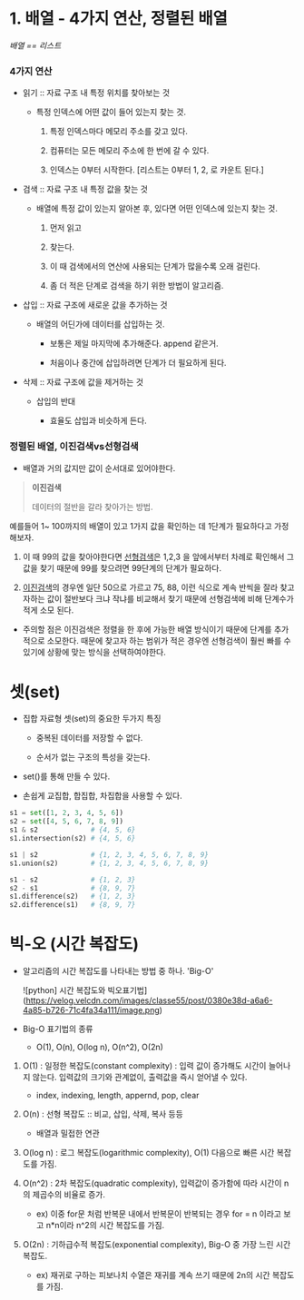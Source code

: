 # 1. 배열 - 4가지 연산, 정렬된 배열

*배열 == 리스트*

### 4가지 연산

- 읽기 :: 자료 구조 내 특정 위치를 찾아보는 것
  
  - 특정 인덱스에 어떤 값이 들어 있는지 찾는 것.
    
    1. 특정 인덱스마다 메모리 주소를 갖고 있다.
    
    2. 컴퓨터는 모든 메모리 주소에 한 번에 갈 수 있다.
    
    3. 인덱스는 0부터 시작한다. [리스트는 0부터 1, 2, 로 카운트 된다.]

- 검색 :: 자료 구조 내 특정 값을 찾는 것
  
  - 배열에 특정 값이 있는지 알아본 후, 있다면 어떤 인덱스에 있는지 찾는 것.
    
    1. 먼저 읽고
    
    2. 찾는다.
    
    3. 이 때 검색에서의 연산에 사용되는 단계가 많을수록 오래 걸린다.
    
    4. 좀 더 적은 단계로 검색을 하기 위한 방법이 알고리즘.

- 삽입 :: 자료 구조에 새로운 값을 추가하는 것
  
  - 배열의 어딘가에 데이터를 삽입하는 것.
    
    - 보통은 제일 마지막에 추가해준다. append 같은거.
    
    - 처음이나 중간에 삽입하려면 단계가 더 필요하게 된다.

- 삭제 :: 자료 구조에 값을 제거하는 것
  
  - 삽입의 반대
    
    - 효율도 삽입과 비슷하게 든다.

### 정렬된 배열, 이진검색vs선형검색

- 배열과 거의 값지만 값이 순서대로 있어야한다.

> **이진검색**
> 
> 데이터의 절반을 갈라 찾아가는 방법. 

예를들어 1~ 100까지의 배열이 있고 1가지 값을 확인하는 데 1단계가 필요하다고 가정해보자. 

1. 이 때 99의 값을 찾아야한다면 <u>선형검색</u>은 1,2,3 을 앞에서부터 차례로 확인해서 그 값을 찾기 때문에 99를 찾으려면 99단계의 단계가 필요하다.

2. <u>이진검색</u>의 경우엔 일단 50으로 가르고 75, 88, 이런 식으로 계속 반씩을 잘라 찾고자하는 값이 절반보다 크냐 작냐를 비교해서 찾기 때문에 선형검색에 비해 단계수가 적게 소모 된다. 
* 주의할 점은 이진검색은 정렬을 한 후에 가능한 배열 방식이기 때문에 단계를 추가적으로 소모한다. 때문에 찾고자 하는 범위가 적은 경우엔 선형검색이 훨씬 빠를 수 있기에 상황에 맞는 방식을 선택하여야한다.

# 셋(set)

- 집합 자료형 셋(set)의 중요한 두가지 특징
  
  -  중복된 데이터를 저장할 수 없다.
  
  - 순서가 없는 구조의 특성을 갖는다.

- set()를 통해 만들 수 있다. 

- 손쉽게 교집합, 합집합, 차집합을 사용할 수 있다.

```python
s1 = set([1, 2, 3, 4, 5, 6])
s2 = set([4, 5, 6, 7, 8, 9])
s1 & s2             # {4, 5, 6}
s1.intersection(s2) # {4, 5, 6}

s1 | s2             # {1, 2, 3, 4, 5, 6, 7, 8, 9}
s1.union(s2)        # {1, 2, 3, 4, 5, 6, 7, 8, 9}

s1 - s2             # {1, 2, 3}
s2 - s1             # {8, 9, 7}
s1.difference(s2)   # {1, 2, 3}
s2.difference(s1)   # {8, 9, 7}
```



# 빅-오 (시간 복잡도)

- 알고리즘의 시간 복잡도를 나타내는 방법 중 하나. 'Big-O'
  
  ![python] 시간 복잡도와 빅오표기법](https://velog.velcdn.com/images/classe55/post/0380e38d-a6a6-4a85-b726-71c4fa34a111/image.png)

- Big-O 표기법의 종류
  
  - O(1), O(n), O(log n), O(n^2), O(2n)



1. O(1) : 일정한 복잡도(constant complexity)  :  입력 값이 증가해도 시간이 늘어나지 않는다. 입력값의 크기와 관계없이, 출력값을 즉시 얻어낼 수 있다.
   
   - index, indexing, length, appernd, pop, clear

2. O(n)  :  선형 복잡도 ::  비교, 삽입, 삭제, 복사 등등
   
   - 배열과 밀접한 연관

3. O(log n)  :  로그 복잡도(logarithmic complexity), O(1) 다음으로 빠른 시간 복잡도를 가짐.

4. O(n^2)  :  2차 복잡도(quadratic complexity), 입력값이 증가함에 따라 시간이 n의 제곱수의 비율로 증가.
   
   - ex) 이중 for문 처럼 반복문 내에서 반복문이 반복되는 경우 for = n 이라고 보고 n*n이라 n^2의 시간 복잡도를 가짐.

5. O(2n)  :  기하급수적 복잡도(exponential complexity), Big-O 중 가장 느린 시간 복잡도.
   
   -  ex) 재귀로 구하는 피보나치 수열은 재귀를 계속 쓰기 때문에 2n의 시간 복잡도를 가짐.


